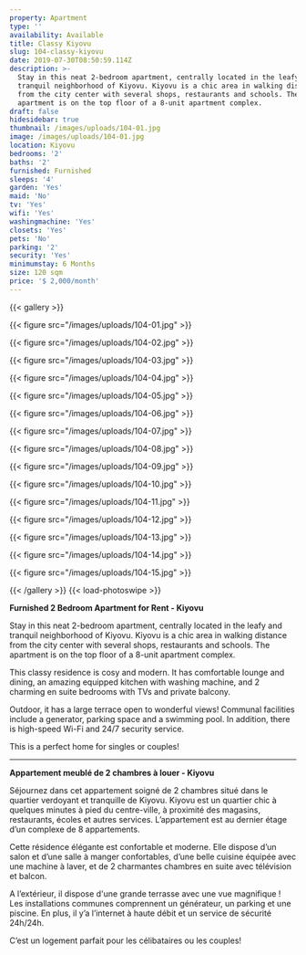 ```yaml
---
property: Apartment
type: ''
availability: Available
title: Classy Kiyovu
slug: 104-classy-kiyovu
date: 2019-07-30T08:50:59.114Z
description: >-
  Stay in this neat 2-bedroom apartment, centrally located in the leafy and
  tranquil neighborhood of Kiyovu. Kiyovu is a chic area in walking distance
  from the city center with several shops, restaurants and schools. The
  apartment is on the top floor of a 8-unit apartment complex. 
draft: false
hidesidebar: true
thumbnail: /images/uploads/104-01.jpg
image: /images/uploads/104-01.jpg
location: Kiyovu
bedrooms: '2'
baths: '2'
furnished: Furnished
sleeps: '4'
garden: 'Yes'
maid: 'No'
tv: 'Yes'
wifi: 'Yes'
washingmachine: 'Yes'
closets: 'Yes'
pets: 'No'
parking: '2'
security: 'Yes'
minimumstay: 6 Months
size: 120 sqm
price: '$ 2,000/month'
---
```

{{< gallery >}} 

{{< figure src="/images/uploads/104-01.jpg" >}} 

{{< figure src="/images/uploads/104-02.jpg" >}}

 {{< figure src="/images/uploads/104-03.jpg" >}} 

{{< figure src="/images/uploads/104-04.jpg" >}}

{{< figure src="/images/uploads/104-05.jpg" >}}

 {{< figure src="/images/uploads/104-06.jpg" >}}

 {{< figure src="/images/uploads/104-07.jpg" >}}

 {{< figure src="/images/uploads/104-08.jpg" >}}

{{< figure src="/images/uploads/104-09.jpg" >}} 

{{< figure src="/images/uploads/104-10.jpg" >}}

 {{< figure src="/images/uploads/104-11.jpg" >}} 

{{< figure src="/images/uploads/104-12.jpg" >}}

{{< figure src="/images/uploads/104-13.jpg" >}}

{{< figure src="/images/uploads/104-14.jpg" >}}

{{< figure src="/images/uploads/104-15.jpg" >}}

 {{< /gallery >}} {{< load-photoswipe >}}

**Furnished 2 Bedroom Apartment for Rent - Kiyovu**

Stay in this neat 2-bedroom apartment, centrally located in the leafy and tranquil neighborhood of Kiyovu. Kiyovu is a chic area in walking distance from the city center with several shops, restaurants and schools. The apartment is on the top floor of a 8-unit apartment complex. 

This classy residence is cosy and modern. It has comfortable lounge and dining, an amazing equipped kitchen with washing machine, and 2 charming en suite bedrooms with TVs and private balcony. 

Outdoor, it has a large terrace open to wonderful views! Communal facilities include a generator, parking space and a swimming pool. In addition, there is high-speed Wi-Fi and 24/7 security service. 

This is a perfect home for singles or couples!    

- - -

**Appartement meublé de 2 chambres à louer - Kiyovu**

Séjournez dans cet appartement soigné de 2 chambres situé dans le quartier verdoyant et tranquille de Kiyovu. Kiyovu est un quartier chic à quelques minutes à pied du centre-ville, à proximité des magasins, restaurants, écoles et autres services. L’appartement est au dernier étage d’un complexe de 8 appartements.

Cette résidence élégante est confortable et moderne. Elle dispose d’un salon et d’une salle à manger confortables, d’une belle cuisine équipée avec une machine à laver, et de 2 charmantes chambres en suite avec télévision et balcon.

A l’extérieur, il dispose d'une grande terrasse avec une vue magnifique ! Les installations communes comprennent un générateur, un parking et une piscine. En plus, il y’a l’internet à haute débit et un service de sécurité 24h/24h.

C’est un logement parfait pour les célibataires ou les couples!
